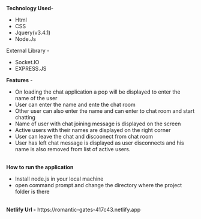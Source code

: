 <div><b>Technology Used</b>- <ul><li>Html</li><li>CSS </li><li> Jquery(v3.4.1)</li><li>Node.Js</li></ul></div>
<div> External Library -<ul><li>Socket.IO</li><li>EXPRESS.JS </li></ul> </div>
<div><b>Features</b> - <ul><li>On loading the chat application a pop will be displayed to enter the name of the user</li>
  <li>User can enter the name and ente the chat room </li><li>Other user can also enter the name and can enter to chat room and start chatting</li>
	<li>Name of user with chat joining message is displayed on the screen </li>
	<li>Active users with their names are displayed on the right corner</li><li>User can leave the chat and discoonect from chat room</li><li>User has left chat message is displayed as user disconnects and his name is also removed from list of active users.</li></ul><br/>
  <div><b>How to run the application</b> <br/><ul><li>Install node.js in your local machine</li><li>open command prompt and change the directory where the project folder is there</li></ul></div><br/>
<div><b>Netlify Url -</b> https://romantic-gates-417c43.netlify.app</div>
